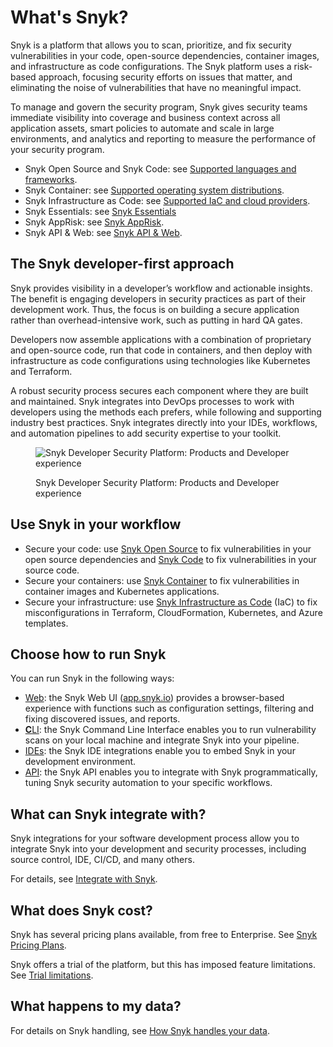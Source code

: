# What's Snyk?

Snyk is a platform that allows you to scan, prioritize, and fix security vulnerabilities in your code, open-source dependencies, container images, and infrastructure as code configurations. The Snyk platform uses a risk-based approach, focusing security efforts on issues that matter, and eliminating the noise of vulnerabilities that have no meaningful impact.

To manage and govern the security program, Snyk gives security teams immediate visibility into coverage and business context across all application assets, smart policies to automate and scale in large environments, and analytics and reporting to measure the performance of your security program.

* Snyk Open Source and Snyk Code: see [Supported languages and frameworks](../supported-languages-package-managers-and-frameworks/).
* Snyk Container: see [Supported operating system distributions](../scan-with-snyk/snyk-container/how-snyk-container-works/operating-system-distributions-supported-by-snyk-container.md).
* Snyk Infrastructure as Code: see [Supported IaC and cloud providers](../scan-with-snyk/snyk-iac/supported-iac-languages-cloud-providers-and-cloud-resources/).
* Snyk Essentials: see [Snyk Essentials](../scan-with-snyk/snyk-essentials.md)&#x20;
* Snyk AppRisk: see [Snyk AppRisk](../scan-with-snyk/snyk-apprisk.md).
* Snyk API & Web: see [Snyk API & Web](https://snyk.io/product/dast-api-web/).

## The Snyk developer-first approach

Snyk provides visibility in a developer’s workflow and actionable insights. The benefit is engaging developers in security practices as part of their development work. Thus, the focus is on building a secure application rather than overhead-intensive work, such as putting in hard QA gates.

Developers now assemble applications with a combination of proprietary and open-source code, run that code in containers, and then deploy with infrastructure as code configurations using technologies like Kubernetes and Terraform.

A robust security process secures each component where they are built and maintained. Snyk integrates into DevOps processes to work with developers using the methods each prefers, while following and supporting industry best practices. Snyk integrates directly into your IDEs, workflows, and automation pipelines to add security expertise to your toolkit.

<figure><img src="../.gitbook/assets/image (565).png" alt="Snyk Developer Security Platform: Products and Developer experience"><figcaption><p>Snyk Developer Security Platform: Products and Developer experience</p></figcaption></figure>

## Use Snyk in your workflow

* Secure your code: use [Snyk Open Source](../scan-with-snyk/snyk-open-source/) to fix vulnerabilities in your open source dependencies and [Snyk Code](../scan-with-snyk/snyk-code/) to fix vulnerabilities in your source code.
* Secure your containers: use [Snyk Container](../scan-with-snyk/snyk-container/) to fix vulnerabilities in container images and Kubernetes applications.
* Secure your infrastructure: use [Snyk Infrastructure as Code](../scan-with-snyk/snyk-iac/) (IaC) to fix misconfigurations in Terraform, CloudFormation, Kubernetes, and Azure templates.

## Choose how to run Snyk

You can run Snyk in the following ways:

* [Web](../getting-started/snyk-web-ui.md): the Snyk Web UI ([app.snyk.io](https://app.snyk.io)) provides a browser-based experience with functions such as configuration settings, filtering and fixing discovered issues, and reports.
* [**C**LI](../cli-ide-and-ci-cd-integrations/snyk-cli/): the Snyk Command Line Interface enables you to run vulnerability scans on your local machine and integrate Snyk into your pipeline.
* [IDEs](../cli-ide-and-ci-cd-integrations/snyk-ide-plugins-and-extensions/): the Snyk IDE integrations enable you to embed Snyk in your development environment.
* [API](../snyk-api/overview.md): the Snyk API enables you to integrate with Snyk programmatically, tuning Snyk security automation to your specific workflows.

## What can Snyk integrate with?

Snyk integrations for your software development process allow you to integrate Snyk into your development and security processes, including source control, IDE, CI/CD, and many others.

For details, see [Integrate with Snyk](../integrations/overview.md).

## **What does Snyk cost?**

Snyk has several pricing plans available, from free to Enterprise. See [Snyk Pricing Plans](https://snyk.io/plans/).

Snyk offers a trial of the platform, but this has imposed feature limitations. See [Trial limitations](../implement-snyk/enterprise-implementation-guide/trial-limitations.md).

## What happens to my data?

For details on Snyk handling, see [How Snyk handles your data](../working-with-snyk/how-snyk-handles-your-data.md).
